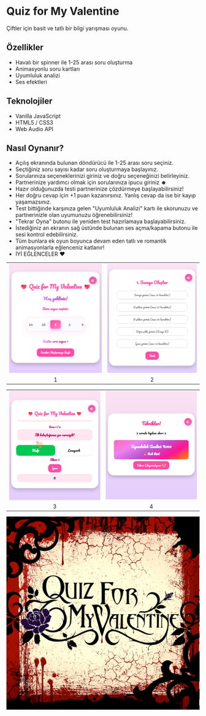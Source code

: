 # Quiz for My Valentine

Çiftler için basit ve tatlı bir bilgi yarışması oyunu.

## Özellikler
- Havalı bir spinner ile 1-25 arası soru oluşturma
- Animasyonlu soru kartları
- Uyumluluk analizi
- Ses efektleri

## Teknolojiler
- Vanilla JavaScript
- HTML5 / CSS3
- Web Audio API

## Nasıl Oynanır?
- Açılış ekranında bulunan döndürücü ile 1-25 arası soru seçiniz.
- Seçtiğiniz soru sayısı kadar soru oluşturmaya başlayınız.
- Sorularınıza seçeneklerinizi giriniz ve doğru seçeneğinizi belirleyiniz.
- Partnerinize yardımcı olmak için sorularınıza ipucu giriniz ☻
- Hazır olduğunuzda testi partnerinize çözdürmeye başlayabilirsiniz!
- Her doğru cevap için +1 puan kazanırsınız. Yanlış cevap da ise bir kayıp yaşamazsınız.
- Test bittiğinde karşınıza gelen "Uyumluluk Analizi" kartı ile skorunuzu ve partnerinizle olan uyumunuzu öğrenebilirsiniz!
- "Tekrar Oyna" butonu ile yeniden test hazırlamaya başlayabilirsiniz.
- İstediğiniz an ekranın sağ üstünde bulunan ses açma/kapama butonu ile sesi kontrol edebilirsiniz.
- Tüm bunlara ek oyun boyunca devam eden tatlı ve romantik animasyonlarla eğlenceniz katlanır!
- İYİ EĞLENCELER ♥

<table>
  <tr>
    <td><img src="1.png" width="600"></td>
    <td><img src="2.png" width="580"></td>
  </tr>
  <tr>
    <td align="center">1</td>
    <td align="center">2</td>
  </tr>
</table>
<table>
  <tr>
    <td><img src="3.png" width="590"></td>
    <td><img src="4.png" width="590"></td>
  </tr>
  <tr>
    <td align="center">3</td>
    <td align="center">4</td>
  </tr>
</table>


![• Logo • ](image.png)
